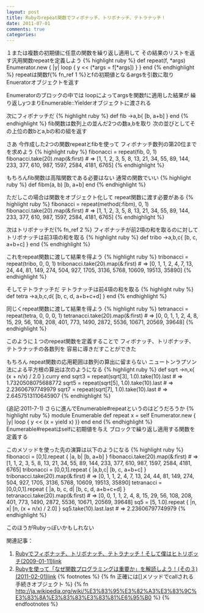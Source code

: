```yaml
---
layout: post
title: Rubyのrepeat関数でフィボナッチ、トリボナッチ、テトラナッチ！
date: 2011-07-01
comments: true
categories:
---
```



１または複数の初期値に任意の関数を繰り返し適用して
その結果のリストを返す汎用関数repeatを定義しよう
{% highlight ruby %}
def repeat(f, *args)
  Enumerator.new { |y| loop { y << (*args = f[*args]) } }
end
{% endhighlight %}
repeatは関数f{% fn_ref 1 %}とfの初期値となるargsを引数に取り
Enueratorオブジェクトを返す

Enumeratorのブロックの中では
loopによってargsを関数fに適用した結果が
繰り返しyつまりEnumerable::Yielderオブジェクトに渡される

次にフィボナッチだ
{% highlight ruby %}
def fib
  ->a,b{ [b, a+b] }
end
{% endhighlight %}
fib関数は数列上の並んだ2つの数a,bを取り
次の並びとしてその上位の数bとa,bの和の組を返す

さあ
今作成した2つの関数repeatとfibを使って
フィボナッチ数列の第20位までを求めよう
{% highlight ruby %}
fibonacci = repeat(fib, 0, 1)
fibonacci.take(20).map(&:first) # => [1, 1, 2, 3, 5, 8, 13, 21, 34, 55, 89, 144, 233, 377, 610, 987, 1597, 2584, 4181, 6765]
{% endhighlight %}

もちろんfib関数は高階関数である必要はない
通常の関数でいい
{% highlight ruby %}
def fibm(a, b)
  [b, a+b]
end
{% endhighlight %}

ただしこの場合は関数をオブジェクト化して
repeat関数に渡す必要がある
{% highlight ruby %}
fibonacci = repeat(method(:fibm), 0, 1)
fibonacci.take(20).map(&:first) # => [1, 1, 2, 3, 5, 8, 13, 21, 34, 55, 89, 144, 233, 377, 610, 987, 1597, 2584, 4181, 6765]
{% endhighlight %}

次はトリボナッチだ{% fn_ref 2 %}
フィボナッチが前2項の和を取るのに対して
トリボナッチは前3項の和を取る
{% highlight ruby %}
def tribo
  ->a,b,c{ [b, c, a+b+c] }
end
{% endhighlight %}

これをrepeat関数に渡して結果を得よう
{% highlight ruby %}
tribonacci = repeat(tribo, 0, 0, 1)
tribonacci.take(20).map(&:first) # => [0, 1, 1, 2, 4, 7, 13, 24, 44, 81, 149, 274, 504, 927, 1705, 3136, 5768, 10609, 19513, 35890]
{% endhighlight %}

そしてテトラナッチだ
テトラナッチは前4項の和を取る
{% highlight ruby %}
def tetra
  ->a,b,c,d{ [b, c, d, a+b+c+d] }
end
{% endhighlight %}

同じくrepeat関数に渡して結果を得よう
{% highlight ruby %}
tetranacci = repeat(tetra, 0, 0, 0, 1)
tetranacci.take(20).map(&:first) # => [0, 0, 1, 1, 2, 4, 8, 15, 29, 56, 108, 208, 401, 773, 1490, 2872, 5536, 10671, 20569, 39648]
{% endhighlight %}

このように１つのrepeat関数を定義することで
フィボナッチ、トリボナッチ、テトラナッチの各数列を
容易に導きだすことができた

もちろん
repeat関数の応用範囲は数列の算出に留まらない
ニュートンラプソン法による平方根の算出は次のようになる
{% highlight ruby %}
def sqrt
  ->n,x{ (x + n/x) / 2.0 }.curry
end
sqrt3 = repeat(sqrt[3], 1.0).take(10).last # => 1.7320508075688772
sqrt5 = repeat(sqrt[5], 1.0).take(10).last # => 2.23606797749979
sqrt7 = repeat(sqrt[7], 1.0).take(10).last # => 2.6457513110645907
{% endhighlight %}

(追記:2011-7-1)
さらに進んでEnumerable#repeatというのはどうだろうか
{% highlight ruby %}
module Enumerable
  def repeat
    x = self
    Enumerator.new { |y| loop { y << (x = yield x) }}
  end
end
{% endhighlight %}
Enumerable#repeatはselfに初期値を与え
ブロックで繰り返し適用する関数を定義する

このメソッドを使った先の演算は以下のようになる
{% highlight ruby %}
fibonacci = [0,1].repeat { |a, b|  [b, a+b] }
fibonacci.take(20).map(&:first) # => [1, 1, 2, 3, 5, 8, 13, 21, 34, 55, 89, 144, 233, 377, 610, 987, 1597, 2584, 4181, 6765]
tribonacci = [0,0,1].repeat { |a,b,c|  [b, c, a+b+c] }
tribonacci.take(20).map(&:first) # => [0, 1, 1, 2, 4, 7, 13, 24, 44, 81, 149, 274, 504, 927, 1705, 3136, 5768, 10609, 19513, 35890]
tetranacci = [0,0,0,1].repeat { |a, b, c, d|  [b, c, d, a+b+c+d] }
tetranacci.take(20).map(&:first) # => [0, 0, 1, 1, 2, 4, 8, 15, 29, 56, 108, 208, 401, 773, 1490, 2872, 5536, 10671, 20569, 39648]
sq5 = [5, 1.0].repeat { |n, x|  [n, (x + n/x) / 2.0] }
sq5.take(10).last.last # => 2.23606797749979
{% endhighlight %}

このほうがRubyっぽいかもしれない

関連記事：
1. [Rubyでフィボナッチ、トリボナッチ、テトラナッチ！そして僕はヒトリボッチ(2009-01-11)](http://d.hatena.ne.jp/keyesberry/20090111/p1)[link](http://d.hatena.ne.jp/keyesberry/20090111/p1:bookmark)
1. [Rubyを使って「なぜ関数プログラミングは重要か」を解読しよう！(その３)(2011-02-01)](http://d.hatena.ne.jp/keyesberry/20110201/p1)[link](http://d.hatena.ne.jp/keyesberry/20110201/p1:bookmark)
{% footnotes %}
   {% fn 正確には[]メソッドでcallされる手続きオブジェクト %}
   {% fn http://ja.wikipedia.org/wiki/%E3%83%95%E3%82%A3%E3%83%9C%E3%83%8A%E3%83%83%E3%83%81%E6%95%B0 %}
{% endfootnotes %}
